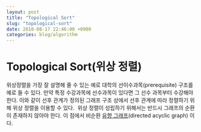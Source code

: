 ```yaml
---
layout: post
title: "Topological Sort"
slug: "topological-sort"
date: 2018-08-17 22:46:00 +0900
categories: blog/algorithm
---
```




# Topological Sort(위상 정렬)

위상정렬을 가장 잘 설명해 줄 수 있는 예로 대학의 선이수과목(prerequisite) 구조를 예로 들 수 있다. 만약 특정 수강과목에 선수과목이 있다면 그 선수 과목부터 수강해야 한다. 이와 같이 선후 관계가 정의된 그래프 구조 상에서 선후 관계에 따라 정렬하기 위해 위상 정렬을 이용할 수 있다.  위상 정렬이 성립하기 위해서는 반드시 그래프의 순환이 존재하지 않아야 한다. 이 점에서 비순환 [유향 그래프](https://ko.wikipedia.org/wiki/%EC%9C%A0%ED%96%A5_%EA%B7%B8%EB%9E%98%ED%94%84)(directed acyclic graph) 이다. 
